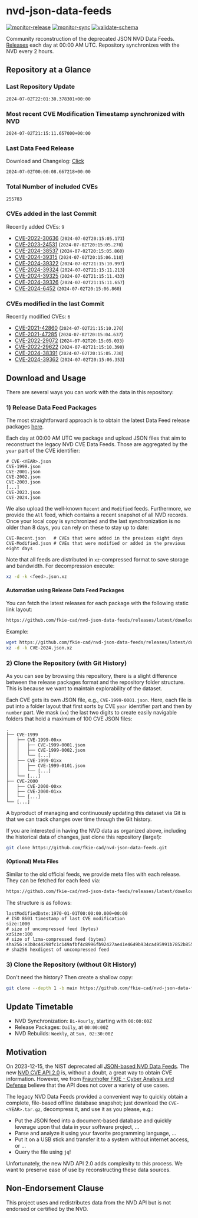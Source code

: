# nvd-json-data-feeds

[![monitor-release](https://github.com/fkie-cad/nvd-json-data-feeds/actions/workflows/monitor_release.yml/badge.svg)](https://github.com/fkie-cad/nvd-json-data-feeds/actions/workflows/monitor_release.yml)
[![monitor-sync](https://github.com/fkie-cad/nvd-json-data-feeds/actions/workflows/monitor_sync.yml/badge.svg)](https://github.com/fkie-cad/nvd-json-data-feeds/actions/workflows/monitor_sync.yml)
[![validate-schema](https://github.com/fkie-cad/nvd-json-data-feeds/actions/workflows/validate_schema.yml/badge.svg)](https://github.com/fkie-cad/nvd-json-data-feeds/actions/workflows/validate_schema.yml)

Community reconstruction of the deprecated JSON NVD Data Feeds.
[Releases](https://github.com/fkie-cad/nvd-json-data-feeds/releases/latest) each day at 00:00 AM UTC.
Repository synchronizes with the NVD every 2 hours.

## Repository at a Glance

### Last Repository Update

```plain
2024-07-02T22:01:30.378301+00:00
```

### Most recent CVE Modification Timestamp synchronized with NVD

```plain
2024-07-02T21:15:11.657000+00:00
```

### Last Data Feed Release

Download and Changelog: [Click](https://github.com/fkie-cad/nvd-json-data-feeds/releases/latest)

```plain
2024-07-02T00:00:08.667218+00:00
```

### Total Number of included CVEs

```plain
255783
```

### CVEs added in the last Commit

Recently added CVEs: `9`

- [CVE-2022-30636](CVE-2022/CVE-2022-306xx/CVE-2022-30636.json) (`2024-07-02T20:15:05.173`)
- [CVE-2023-24531](CVE-2023/CVE-2023-245xx/CVE-2023-24531.json) (`2024-07-02T20:15:05.270`)
- [CVE-2024-38537](CVE-2024/CVE-2024-385xx/CVE-2024-38537.json) (`2024-07-02T20:15:05.860`)
- [CVE-2024-39315](CVE-2024/CVE-2024-393xx/CVE-2024-39315.json) (`2024-07-02T20:15:06.110`)
- [CVE-2024-39322](CVE-2024/CVE-2024-393xx/CVE-2024-39322.json) (`2024-07-02T21:15:10.997`)
- [CVE-2024-39324](CVE-2024/CVE-2024-393xx/CVE-2024-39324.json) (`2024-07-02T21:15:11.213`)
- [CVE-2024-39325](CVE-2024/CVE-2024-393xx/CVE-2024-39325.json) (`2024-07-02T21:15:11.433`)
- [CVE-2024-39326](CVE-2024/CVE-2024-393xx/CVE-2024-39326.json) (`2024-07-02T21:15:11.657`)
- [CVE-2024-6452](CVE-2024/CVE-2024-64xx/CVE-2024-6452.json) (`2024-07-02T20:15:06.860`)


### CVEs modified in the last Commit

Recently modified CVEs: `6`

- [CVE-2021-42860](CVE-2021/CVE-2021-428xx/CVE-2021-42860.json) (`2024-07-02T21:15:10.270`)
- [CVE-2021-47285](CVE-2021/CVE-2021-472xx/CVE-2021-47285.json) (`2024-07-02T20:15:04.637`)
- [CVE-2022-29072](CVE-2022/CVE-2022-290xx/CVE-2022-29072.json) (`2024-07-02T20:15:05.033`)
- [CVE-2022-29622](CVE-2022/CVE-2022-296xx/CVE-2022-29622.json) (`2024-07-02T21:15:10.390`)
- [CVE-2024-38391](CVE-2024/CVE-2024-383xx/CVE-2024-38391.json) (`2024-07-02T20:15:05.730`)
- [CVE-2024-39362](CVE-2024/CVE-2024-393xx/CVE-2024-39362.json) (`2024-07-02T20:15:06.353`)


## Download and Usage

There are several ways you can work with the data in this repository:

### 1) Release Data Feed Packages

The most straightforward approach is to obtain the latest Data Feed release packages [here](https://github.com/fkie-cad/nvd-json-data-feeds/releases/latest).

Each day at 00:00 AM UTC we package and upload JSON files that aim to reconstruct the legacy NVD CVE Data Feeds.
Those are aggregated by the `year` part of the CVE identifier:

```
# CVE-<YEAR>.json
CVE-1999.json
CVE-2001.json
CVE-2002.json
CVE-2003.json
[...]
CVE-2023.json
CVE-2024.json
```

We also upload the well-known `Recent` and `Modified` feeds.
Furthermore, we provide the `All` feed, which contains a recent snapshot of all NVD records.
Once your local copy is synchronized and the last synchronization is no older than 8 days, you can rely on these to stay up to date:

```plain
CVE-Recent.json   # CVEs that were added in the previous eight days
CVE-Modified.json # CVEs that were modified or added in the previous eight days
```

Note that all feeds are distributed in `xz`-compressed format to save storage and bandwidth.
For decompression execute:

```sh
xz -d -k <feed>.json.xz
```

#### Automation using Release Data Feed Packages

You can fetch the latest releases for each package with the following static link layout:

```sh
https://github.com/fkie-cad/nvd-json-data-feeds/releases/latest/download/CVE-<YEAR>.json.xz
```

Example:

```sh
wget https://github.com/fkie-cad/nvd-json-data-feeds/releases/latest/download/CVE-2024.json.xz
xz -d -k CVE-2024.json.xz
```

### 2) Clone the Repository (with Git History)

As you can see by browsing this repository, there is a slight difference between the release packages format and the repository folder structure.
This is because we want to maintain explorability of the dataset.

Each CVE gets its own JSON file, e.g., `CVE-1999-0001.json`.
Here, each file is put into a folder layout that first sorts by CVE `year` identifier part and then by `number` part.
We mask (`xx`) the last two digits to create easily navigable folders that hold a maximum of 100 CVE JSON files:

```plain
.
├── CVE-1999
│   ├── CVE-1999-00xx
│   │   ├── CVE-1999-0001.json
│   │   ├── CVE-1999-0002.json
│   │   └── [...]
│   ├── CVE-1999-01xx
│   │   ├── CVE-1999-0101.json
│   │   └── [...]
│   └── [...]
├── CVE-2000
│   ├── CVE-2000-00xx
│   ├── CVE-2000-01xx
│   └── [...]
└── [...]
```

A byproduct of managing and continuously updating this dataset via Git is that we can track changes over time through the Git history.

If you are interested in having the NVD data as organized above, including the historical data of changes, just clone this repository (large!):

```sh
git clone https://github.com/fkie-cad/nvd-json-data-feeds.git
```

#### (Optional) Meta Files

Similar to the old official feeds, we provide meta files with each release. They can be fetched for each feed via:

```sh
https://github.com/fkie-cad/nvd-json-data-feeds/releases/latest/download/CVE-<YEAR>.meta
```

The structure is as follows:

```plain
lastModifiedDate:1970-01-01T00:00:00.000+00:00                          # ISO 8601 timestamp of last CVE modification
size:1000                                                               # size of uncompressed feed (bytes)
xzSize:100                                                              # size of lzma-compressed feed (bytes)
sha256:e3b0c44298fc1c149afbf4c8996fb92427ae41e4649b934ca495991b7852b855 # sha256 hexdigest of uncompressed feed
```

### 3) Clone the Repository (without Git History)

Don't need the history? Then create a shallow copy:

```sh
git clone --depth 1 -b main https://github.com/fkie-cad/nvd-json-data-feeds.git
```


## Update Timetable

* NVD Synchronization: `Bi-Hourly`, starting with `00:00:00Z`
* Release Packages: `Daily`, at `00:00:00Z`
* NVD Rebuilds: `Weekly`, at `Sun, 02:30:00Z`


## Motivation

On 2023-12-15, the NIST deprecated all [JSON-based NVD Data Feeds](https://nvd.nist.gov/vuln/data-feeds#divRetirementBanner-1).
The new [NVD CVE API 2.0](https://nvd.nist.gov/developers/vulnerabilities) is, without a doubt, a great way to obtain CVE information.
However, we from [Fraunhofer FKIE - Cyber Analysis and Defense](https://www.fkie.fraunhofer.de/en/departments/cad.html) believe that the API does not cover a variety of use cases.

The legacy NVD Data Feeds provided a convenient way to quickly obtain a complete, file-based offline database snapshot; just download the `CVE-<YEAR>.tar.gz`, decompress it, and use it as you please, e.g.:

- Put the JSON feed into a document-based database and quickly leverage upon that data in your software project, ...
- Parse and analyze it using your favorite programming language, ...
- Put it on a USB stick and transfer it to a system without internet access, or ...
- Query the file using `jq`!

Unfortunately, the new NVD API 2.0 adds complexity to this process.
We want to preserve ease of use by reconstructing these data sources.

## Non-Endorsement Clause

This project uses and redistributes data from the NVD API but is not endorsed or certified by the NVD.